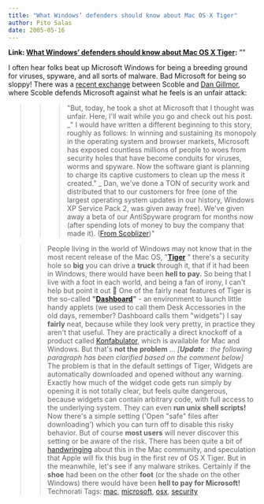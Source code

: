 ```yaml
---
title: "What Windows’ defenders should know about Mac OS X Tiger"
author: Pito Salas
date: 2005-05-16
---
```


**Link: [What Windows’ defenders should know about Mac OS X Tiger](None):** ""

I often hear folks beat up Microsoft Windows for being a breeding ground for
viruses, spyware, and all sorts of malware. Bad Microsoft for being so sloppy!
There was a [recent
exchange](<http://radio.weblogs.com/0001011/2005/05/16.html#a10129>) between
Scoble and [Dan Gillmor](<http://bayosphere.com/node/374>), where Scoble
defends Microsoft against what he feels is an unfair attack:

>>

>>> "But, today, he took a shot at Microsoft that I thought was unfair. Here,
I'll wait while you go and check out his post. _" I would have written a
different beginning to this story, roughly as follows: In winning and
sustaining its monopoly in the operating system and browser markets, Microsoft
has exposed countless millions of people to woes from security holes that have
become conduits for viruses, worms and spyware. Now the software giant is
planning to charge its captive customers to clean up the mess it created." _
Dan, we've done a TON of security work and distributed that to our customers
for free (one of the largest operating system updates in our history, Windows
XP Service Pack 2, was given away free). We've given away a beta of our
AntiSpyware program for months now (after spending lots of money to buy the
company that made it). ([From
Scoblizer](<http://radio.weblogs.com/0001011/2005/05/16.html#a10129>))"

>>

>> People living in the world of Windows may not know that in the most recent
release of the Mac OS,
"**[Tiger](<http://www.apple.com/macosx/newfeatures/>)** " there's a security
hole so **big** you can drive a **truck** through it, that if it had been in
Windows, there would have been **hell to pay.** So being that I live with a
foot in each world, and being a fan of irony, I can't help but point it out 🙂
One of the fairly neat features of Tiger is the so-called
**"****[Dashboard](<http://www.apple.com/macosx/features/dashboard/>)****"** -
an environment to launch little handy applets (we used to call them Desk
Accessories in the old days, remember? Dashboard calls them "widgets") I say
**fairly** neat, because while they look very pretty, in practice they aren't
that useful. They are practically a direct knockoff of a product called
[Konfabulator](<http://www.widgetgallery.com/>), which is available for Mac
and Windows. But that's **not the problem** … _[_**_Update_** _: the following
paragraph has been clarified based on the comment below]_ The problem is that
in the default settings of Tiger, Widgets are automatically downloaded and
opened without any warning. Exactly how much of the widget code gets run
simply by opening it is not totally clear, but feels quite dangerous, because
widgets can contain arbitrary code, with full access to the underlying system.
They can even **run unix shell scripts!** Now there's a simple setting ('Open
"safe" files after downloading') which you can turn off to disable this risky
behavior. But of course **most users** will never discover this setting or be
aware of the risk. There has been quite a bit of
[handwringing](<http://www.macobserver.com/article/2005/05/09.2.shtml>) about
this in the Mac community, and speculation that Apple will fix this bug in the
first rev of OS X Tiger. But in the meanwhile, let's see if any malware
strikes. Certainly if the **shoe** had been on the other **foot** (or the
shade on the other Windows) there would have been **hell to pay for
Microsoft!** Technorati Tags: [mac](<http://technorati.com/tag/mac>),
[microsoft](<http://technorati.com/tag/microsoft>),
[osx](<http://technorati.com/tag/osx>),
[security](<http://technorati.com/tag/security>)


